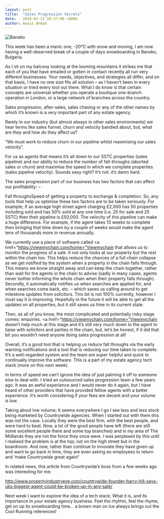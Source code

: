 ```yaml
---
layout: post
title:  "Sales Progression Secrets"
date:   2018-03-12 10:37:00 +0800
author: Awais Ahmad
---
```


![Bansko]({{site.url}}/images/Bansko.jpg)

This week has been a manic one, -20°C with snow and moving, I am now having a well-deserved break of a couple of days snowboarding in Bansko, Bulgaria.

As I sit on my balcony looking at the looming mountains it strikes me that each of you that have emailed or gotten in contact recently all run very different businesses. Your needs, objectives, and strategies all differ, and on that basis, I have no one size fits all solution – as I haven’t been in every situation or tried every tool out there. What I do know is that certain concepts are universal whether you operate a boutique one-branch operation in London, or a large network of branches across the country.

Sales progression, after-sales, sales chasing or any of the other names by which it’s known is a very important part of any estate agency.

Rarely in our industry (but almost always in other sales environments) we hear terms like sales funnel, churn and velocity bandied about, but, what are they and how do they affect us?

“We must work to reduce churn in our pipeline whilst maximising our sales velocity”.

For us as agents that means it’s all down to our SSTC properties (sales pipeline) and our ability to reduce the number of fall-throughs (aborted sales or churn) and maximise the speed in which we complete properties (sales pipeline velocity). Sounds easy right? It’s not. it’s damn hard.

The sales progression part of our business has two factors that can affect our profitability: –

Fall throughsSpeed of getting a property to exchange & completion.
So, any tools that help us optimise these two factors are to be taken seriously. For example; if an average high street agent charging £2,000 has 50 properties including sold and has 50% sold at any one time (i.e. 25 for sale and 25 SSTC) then their pipeline is £50,000. The velocity of this pipeline can make a huge difference. For example, if the agent takes 13 weeks to complete then bringing that time down by a couple of weeks would make the agent tens of thousands more in revenue annually.

We currently use a piece of software called <a href="https://viewmychain.com/home>"Viewmychain</a> that allows us to monitor the progress of a sale. It not only looks at our property but the rest within the chain too. This helps reduce the chances of a full chain collapse as we get notified by the system when a property in the chain falls through. This means we know straight away and can keep the chain together, rather than wait for the agents in the chain to advise (sadly in many cases, agents never bother informing the whole chain when their property falls through). Secondly, it automatically notifies us when searches are applied for, and when searches come back, etc. – which saves us calling around to get milestone updates from solicitors. This bit is not 100% currently, however I must say it is improving. Hopefully in the future it will be able to get all the updates on all properties, but it still saves us time in its current state.

Then, as all of you know, the most complicated and potentially risky stage comes: enquiries. <a href="https://viewmychain.com/home>"Viewmychain</a> doesn’t help much at this stage and it’s still very much down to the agent to liaise with solicitors and parties in the chain, but, let’s be honest, if it did that bit you wouldn’t need anyone doing sales progression at all!

Overall, it’s a good tool that is helping us reduce fall throughs via the early warning notifications and a tool that is reducing our time taken to complete. It’s a well-regarded system and the team are super helpful and quick to continually improve the software.  This is a part of my estate agency tech stack (more on this next week).

In terms of speed we can’t ignore the idea of just palming it off to someone else to deal with. I tried an outsourced sales progression team a few years ago. It was an awful experience and I would never do it again, but I have heard of other providers that have provided fellow agents with a better experience. It’s worth considering if your fees are decent and your volume is low.

Taking about low volume; It seems everywhere I go I see less and less stock being marketed by Countrywide agencies. When I started out with them this was not the case. Locally they were the best firm, with the best people, and were hard to beat. Now, a lot of the good people have left (there are still some excellent people there and some top branches) and in my area of The Midlands they are not the force they once were. I was perplexed by this until I realised the problem is at the top; not on the high street but in the boardroom. And now, rather than continue to innovate they have given up and want to go back in time, they are even asking ex-employees to return and ‘make Countrywide great again!’

In related news, this article from Countrywide’s boss from a few weeks ago was interesting for me:

<a href="http://www.propertyindustryeye.com/countrywide-founder-harry-hill-says-uks-biggest-agent-could-be-broken-up-in-any-sale/">http://www.propertyindustryeye.com/countrywide-founder-harry-hill-says-uks-biggest-agent-could-be-broken-up-in-any-sale/
</a>

Next week I want to explore the idea of a tech stack; What it is, and its importance in your estate agency business. Feel the rhythm, feel the rhyme, get on up its snowboarding time… a brown man on ice always brings out the Cool Running references!
